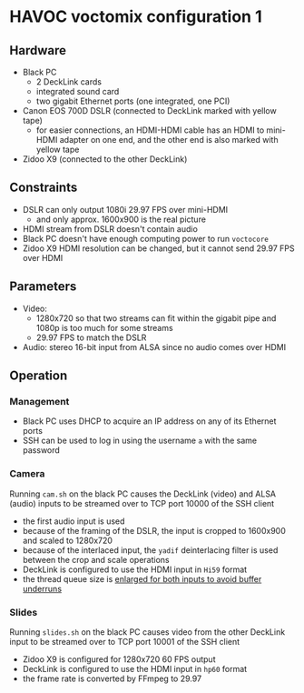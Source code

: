 HAVOC voctomix configuration 1
==============================

Hardware
--------

 - Black PC
   - 2 DeckLink cards
   - integrated sound card
   - two gigabit Ethernet ports (one integrated, one PCI)
 - Canon EOS 700D DSLR (connected to DeckLink marked with yellow tape)
   - for easier connections, an HDMI-HDMI cable has an HDMI to mini-HDMI
     adapter on one end, and the other end is also marked with yellow tape
 - Zidoo X9 (connected to the other DeckLink)

Constraints
-----------

 - DSLR can only output 1080i 29.97 FPS over mini-HDMI
   - and only approx. 1600x900 is the real picture
 - HDMI stream from DSLR doesn't contain audio
 - Black PC doesn't have enough computing power to run `voctocore`
 - Zidoo X9 HDMI resolution can be changed, but it cannot send 29.97 FPS over HDMI

Parameters
----------

 - Video:
   - 1280x720 so that two streams can fit within the gigabit pipe and 1080p
     is too much for some streams
   - 29.97 FPS to match the DSLR
 - Audio: stereo 16-bit input from ALSA since no audio comes over HDMI

Operation
---------

### Management
 - Black PC uses DHCP to acquire an IP address on any of its Ethernet ports
 - SSH can be used to log in using the username `a` with the same password

### Camera

Running `cam.sh` on the black PC causes the DeckLink (video) and ALSA (audio)
inputs to be streamed over to TCP port 10000 of the SSH client

 - the first audio input is used
 - because of the framing of the DSLR, the input is cropped to 1600x900 and
   scaled to 1280x720
 - because of the interlaced input, the `yadif` deinterlacing filter is used
   between the crop and scale operations
 - DeckLink is configured to use the HDMI input in `Hi59` format
 - the thread queue size is [enlarged for both inputs to avoid buffer underruns][thread_queue_size]

### Slides

Running `slides.sh` on the black PC causes video from the other DeckLink input
to be streamed over to TCP port 10001 of the SSH client

 - Zidoo X9 is configured for 1280x720 60 FPS output
 - DeckLink is configured to use the HDMI input in `hp60` format
 - the frame rate is converted by FFmpeg to 29.97

  [thread_queue_size]: https://stackoverflow.com/questions/28359855/alsa-buffer-xrun-induced-by-low-quality-source-in-ffmpeg-capture/31016087#31016087
